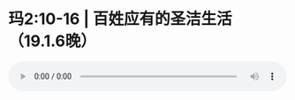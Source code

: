 # 玛2:10-16 | 百姓应有的圣洁生活（19.1.6晚）

<audio style="width: 100%;" preload="false" controls controlslist="nodownload"><source src="//cdn.wechat.edu.pl/audio/mp3/old/27314.mp3" type="audio/mpeg">Your browser does not support the audio element.</audio>


